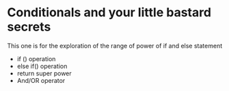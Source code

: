 # Conditionals and your little bastard secrets

This one is for the exploration of the range of power of if and else statement

- if () operation
- else if() operation
- return super power
- And/OR operator